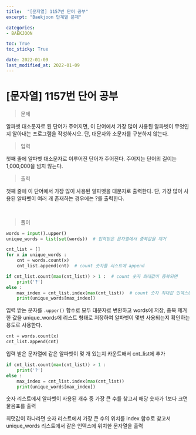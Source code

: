 ```yaml
---
title:  "[문자열] 1157번 단어 공부"
excerpt: "Baekjoon 단계별 문제"

categories:
- BAEKJOON

toc: True
toc_sticky: True

date: 2022-01-09
last_modified_at: 2022-01-09
---
```


# [문자열] 1157번 단어 공부

> 문제

알파벳 대소문자로 된 단어가 주어지면, 이 단어에서 가장 많이 사용된 알파벳이 무엇인지 알아내는 프로그램을 작성하시오. 단, 대문자와 소문자를 구분하지 않는다.

> 입력

첫째 줄에 알파벳 대소문자로 이루어진 단어가 주어진다. 주어지는 단어의 길이는 1,000,000을 넘지 않는다.

> 출력

첫째 줄에 이 단어에서 가장 많이 사용된 알파벳을 대문자로 출력한다. 단, 가장 많이 사용된 알파벳이 여러 개 존재하는 경우에는 ?를 출력한다.

<br>

> 풀이

```python
words = input().upper()
unique_words = list(set(words))  # 입력받은 문자열에서 중복값을 제거

cnt_list = []
for x in unique_words :
    cnt = words.count(x)
    cnt_list.append(cnt)  # count 숫자를 리스트에 append

if cnt_list.count(max(cnt_list)) > 1 :  # count 숫자 최대값이 중복되면
    print('?')
else :
    max_index = cnt_list.index(max(cnt_list))  # count 숫자 최대값 인덱스(위치)
    print(unique_words[max_index])
```

입력 받는 문자를 `.upper()` 함수로 모두 대문자로 변환하고 words에 저장, 중복 제거한 값을 unique_words에 리스트 형태로 저장하여 알파벳이 몇번 사용되는지 확인하는 용도로 사용한다.

```python
cnt = words.count(x)
cnt_list.append(cnt)
```

입력 받은 문자열에 같은 알파벳이 몇 개 있는지 카운트해서 cnt_list에 추가

```python
if cnt_list.count(max(cnt_list)) > 1 : 
    print('?')
else :
    max_index = cnt_list.index(max(cnt_list))
    print(unique_words[max_index])
```

숫자 리스트에서 알파벳이 사용된 개수 중 가장 큰 수를 찾고서 해당 숫자가 1보다 크면 물음표를 출력

최댓값이 하나라면 숫자 리스트에서 가장 큰 수의 위치를 index 함수로 찾고서 unique_words 리스트에서 같은 인덱스에 위치한 문자열을 출력

